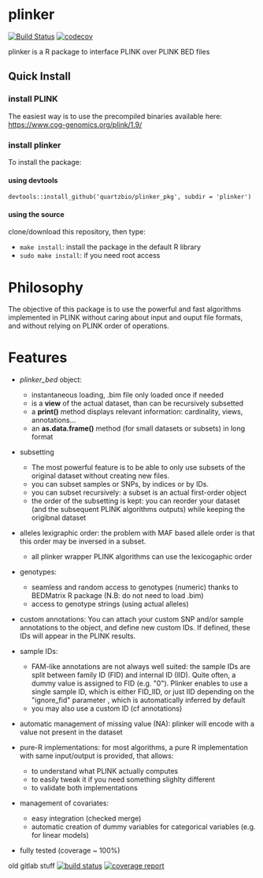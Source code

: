 plinker
========

[![Build Status](https://travis-ci.org/quartzbio/plinker_pkg.svg?branch=master)](https://travis-ci.org/quartzbio/plinker_pkg)
[![codecov](https://codecov.io/github/quartzbio/plinker_pkg/coverage.svg)](https://codecov.io/github/quartzbio/plinker_pkg)


plinker is a R package to interface PLINK over PLINK BED files

## Quick Install

### install PLINK
The easiest way is to use the precompiled binaries available here: https://www.cog-genomics.org/plink/1.9/

### install plinker

To install the package:
#### using devtools
```
devtools::install_github('quartzbio/plinker_pkg', subdir = 'plinker')
```
#### using the source
clone/download this repository, then type:
* `make install`: install the package in the default R library
* `sudo make install`: if you need root access


# Philosophy

The objective of this package is to use the powerful and fast algorithms implemented
in PLINK without caring about input and ouput file formats, and without relying on PLINK
order of operations.

# Features
  - _plinker_bed_ object:
    * instantaneous loading, .bim file only loaded once if needed
    * is a **view** of the actual dataset, than can be recursively subsetted
    * a **print()** method displays relevant information: cardinality, views, annotations...
    * an **as.data.frame()** method (for small datasets or subsets) in long format

  - subsetting
    * The most powerful feature is to be able to only use subsets of the original dataset without creating new files.
    * you can subset samples or SNPs, by indices or by IDs.
    * you can subset recursively: a subset is an actual first-order object
    * the order of the subsetting is kept: you can reorder your dataset
      (and the subsequent PLINK algorithms outputs) while keeping the origibnal dataset

  - alleles lexigraphic order: the problem with MAF based allele order is that this order may be inversed in a subset.
    * all plinker wrapper PLINK algorithms can use the lexicogaphic order

  - genotypes:
    * seamless and random access to genotypes (numeric) thanks to BEDMatrix R package (N.B: do not need to load .bim)
    * access to genotype strings (using actual alleles)

  - custom annotations: You can attach your custom SNP and/or sample annotations to the object, and define new custom IDs.
    If defined, these IDs will appear in the PLINK results.

  - sample IDs:
    * FAM-like annotations are not always well suited: the sample IDs are split between family ID (FID) and
      internal ID (IID). Quite often, a dummy value is assigned to FID (e.g. "0").
      Plinker enables to use a single sample ID, which is either FID_IID, or just IID depending on the "ignore_fid" parameter
      , which is automatically inferred by default
    * you may also use a custom ID (cf annotations)

  - automatic management of missing value (NA): plinker will encode with a value not present in the dataset

  - pure-R implementations: for most algorithms, a pure R implementation with same input/output is provided, that allows:
    * to understand what PLINK actually computes
    * to easily tweak it if you need something slighlty different
    * to validate both implementations

  - management of covariates:
    * easy integration (checked merge)
    * automatic creation of dummy variables for categorical variables (e.g. for linear models)


  - fully tested (coverage ~ 100%)


old gitlab stuff
[![build status](https://gitlab.quartzbio.com/code/plinker_pkg/badges/master/build.svg)](https://gitlab.quartzbio.com/code/plinker_pkg/commits/master)
[![coverage report](https://gitlab.quartzbio.com/code/plinker_pkg/badges/master/coverage.svg)](https://gitlab.quartzbio.com/code/plinker_pkg/commits/master)

